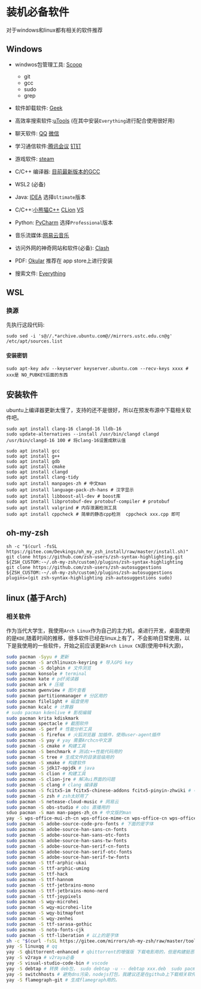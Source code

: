 # 装机必备软件

对于windows和linux都有相关的软件推荐

## Windows

- windwos包管理工具: [Scoop](https://scoop.sh/)
  - git
  - gcc
  - sudo
  - grep
- 软件卸载软件: [Geek](https://geekuninstaller.com/download)

- 高效率搜索软件:[uTools](https://www.u.tools/)  (在其中安装`Everything`进行配合使用很好用)

- 聊天软件: [QQ](https://im.qq.com/index) [微信](https://weixin.qq.com)

- 学习通信软件:[腾讯会议](https://meeting.tencent.com/) [钉钉](https://www.dingtalk.com)

- 游戏软件: [steam](https://store.steampowered.com/)

- C/C++ 编译器: [目前最新版本的GCC](https://github.com/niXman/mingw-builds-binaries)

- WSL2 (必备)

- Java:  [IDEA](https://www.jetbrains.com/idea/) 选择`Ultimate`版本

- C/C++:[小熊猫C++](https://royqh1979.gitee.io/redpandacpp/)  [CLion](https://www.jetbrains.com/clion/) [VS](https://visualstudio.microsoft.com/zh-hans/vs/)

- Python: [PyCharm](https://www.jetbrains.com/pycharm/download/#section=windows) 选择`Professional`版本

- 音乐流媒体:[网易云音乐](https://music.163.com/)

- 访问外网的神奇网站和软件(必备): [Clash](https://github.com/Fndroid/clash_for_windows_pkg)
- PDF: [Okular](https://okular.kde.org/zh-cn/) 推荐在 app store上进行安装
- 搜索文件: [Everything](https://www.voidtools.com/zh-cn/)

## WSL

### 换源

先执行这段代码:

```shell
sudo sed -i 's@//.*archive.ubuntu.com@//mirrors.ustc.edu.cn@g' /etc/apt/sources.list
```

#### 安装密钥

```shell
sudo apt-key adv --keyserver keyserver.ubuntu.com --recv-keys xxxx # xxx是 NO_PUBKEY后面的东西
```

## 安装软件

ubuntu上编译器更新太慢了，支持的还不是很好，所以在预发布源中下载相关软件吧。

```shell
sudo apt install clang-16 clangd-16 lldb-16
sudo update-alternatives --install /usr/bin/clangd clangd /usr/bin/clangd-16 100 # 将clang-16设置成默认值
```

```shell
sudo apt install gcc
sudo apt install g++
sudo apt install gdb
sudo apt install cmake
sudo apt install clangd 
sudo apt install clang-tidy
sudo apt install manpages-zh # 中文man
sudo apt install language-pack-zh-hans # 汉字显示
sudo apt install libboost-all-dev # boost库
sudo apt install libprotobuf-dev protobuf-compiler # protobuf
sudo apt install valgrind # 内存泄漏检测工具
sudo apt install cppcheck # 简单的静态cpp检测  cppcheck xxx.cpp 即可
```

## oh-my-zsh

```shell
sh -c "$(curl -fsSL https://gitee.com/Devkings/oh_my_zsh_install/raw/master/install.sh)"
git clone https://github.com/zsh-users/zsh-syntax-highlighting.git ${ZSH_CUSTOM:-~/.oh-my-zsh/custom}/plugins/zsh-syntax-highlighting
git clone https://github.com/zsh-users/zsh-autosuggestions ${ZSH_CUSTOM:-~/.oh-my-zsh/custom}/plugins/zsh-autosuggestions
plugins=(git zsh-syntax-highlighting zsh-autosuggestions sudo)
```

## linux (基于Arch)

### 相关软件

作为当代大学生，我使用`Arch Linux`作为自己的主力机，桌进行开发，桌面使用的是`KDE`,随着时间的推移，很多软件已经在linux上有了，不会影响日常使用，以下是我使用的一些软件，开始之前应该更新`Arch Linux CN`源(使用中科大源)，

```bash
sudo pacman -Syyu # 更新
sudo pacman -S archlinuxcn-keyring # 导入GPG key
sudo pacman -S dolphin # 文件浏览
sudo pacman konsole # terminal
sudo pacman kate # pdf阅读器
sudo pacman ark # 压缩
sudo pacman gwenview # 图片查看 
sudo pacman partitionmanager # 分区用的
sudo pacman filelight # 磁盘使用
sudo pacman kcalc # 计算器 
# sudo pacman kdenlive # 影视编辑
sudo pacman krita kdiskmark 
sudo pacman spectacle # 截图软件
sudo pacman -S perf # 性能分析工具
sudo pacman -S firefox # 火狐浏览器 加插件，使用user-agent插件
sudo pacman -S yay # yay 需要Archcn中文源
sudo pacman -S cmake # 构建工具 
sudo pacman -S benchmark # 测试c++性能代码用的
sudo pacman -S tree # 生成文件的目录层级用的
sudo pacman -S xmake # 构建软件
sudo pacman -S jdk17-opjdk # java
sudo pacman -S clion # 构建工具
sudo pacman -S clion-jre # 解决ui界面的问题
sudo pacman -S clang # clang 编译器
sudo pacman -S fcitx5-im fcitx5-chinese-addons fcitx5-pinyin-zhwiki # 中文输入法
sudo pacman -S zsh # zsh太好用了
sudo pacman -S netease-cloud-music # 网易云
sudo pacman -S obs-studio # obs 直播用的
sduo pacman -S man man-pages-zh_cn # 中文版的man
yay -S wps-office-mui-zh-cn wps-office-mime-cn wps-office-cn wps-office-fonts ttf-ms-fonts ttf-wps-fonts # wps
sudo pacman -S adobe-source-code-pro-fonts # 下面的是字体
sudo pacman -S adobe-source-han-sans-cn-fonts
sudo pacman -S adobe-source-han-sans-otc-fonts
sudo pacman -S adobe-source-han-sans-tw-fonts
sudo pacman -S adobe-source-han-serif-cn-fonts
sudo pacman -S adobe-source-han-serif-otc-fonts
sudo pacman -S adobe-source-han-serif-tw-fonts
sudo pacman -S ttf-arphic-ukai
sudo pacman -S ttf-arphic-uming
sudo pacman -S ttf-hack
sudo pacman -S ttf-hannom
sudo pacman -S ttf-jetbrains-mono
sudo pacman -S ttf-jetbrains-mono-nerd
sudo pacman -S ttf-joypixels
sudo pacman -S wqy-microhei
sudo pacman -S wqy-microhei-lite
sudo pacman -S wqy-bitmapfont
sudo pacman -S wqy-zenhei
sudo pacman -S ttf-sarasa-gothic
sudo pacman -S noto-fonts-cjk
sudo pacman -S ttf-liberation # 以上的是字体
sh -c "$(curl -fsSL https://gitee.com/mirrors/oh-my-zsh/raw/master/tools/install.sh)" # oh-my-zsh的配置
yay -S linuxqq # qq
yay -S qbittorrent-enhanced # qbittorrent的增强版 下载电影用的，但是构建挺恶心的qwq
yay -S v2raya # v2raya必备
yay -S visual-studio-code-bin # vscode
yay -S debtap # 转换 deb包， sudo debtap -u -- debtap xxx.deb  sudo pacman -U xxxx
yay -S switchhosts # 避免dns污染，nodejs打包，我建议还是在github上下载相关软件，进行转换一下然后再安装把
yay -S flamegraph-git # 生成flamegraph用的。
```
